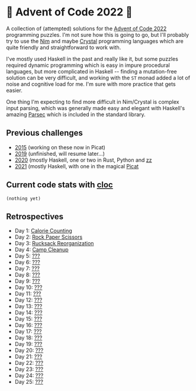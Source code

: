 # 🎄 Advent of Code 2022 🎄

A collection of (attempted) solutions for the [Advent of Code 2022](https://adventofcode.com/2022/) programming puzzles. I'm not sure how this is going to go, but I'll probably try to use the [Nim](https://nim-lang.org) and maybe [Crystal](https://crystal-lang.org) programming languages which are quite friendly and straightforward to work with.

I've mostly used Haskell in the past and really like it, but some puzzles required dynamic programming which is easy in impure procedural languages, but more complicated in Haskell -- finding a mutation-free solution can be very difficult, and working with the `ST` monad added a lot of noise and cognitive load for me. I'm sure with more practice that gets easier.

One thing I'm expecting to find more difficult in Nim/Crystal is complex input parsing, which was generally made easy and elegant with Haskell's amazing [Parsec](https://wiki.haskell.org/Parsec) which is included in the standard library.

## Previous challenges

* [2015](https://github.com/DestyNova/advent_of_code_2015) (working on these now in Picat)
* [2019](https://github.com/destynova/advent_of_code_2019) (unfinished, will resume later...)
* [2020](https://github.com/destynova/advent_of_code_2020) (mostly Haskell, one or two in Rust, Python and [zz](https://github.com/zetzit/zz)
* [2021](https://github.com/destynova/advent_of_code_2021) (mostly Haskell, with one in the magical [Picat](http://www.picat-lang.org)

## Current code stats with [cloc](https://github.com/AlDanial/cloc)

```
(nothing yet)
```

## Retrospectives

* Day 1: [Calorie Counting](https://github.com/DestyNova/advent_of_code_2022/blob/main/1/README.md)
* Day 2: [Rock Paper Scissors](https://github.com/DestyNova/advent_of_code_2022/blob/main/2/README.md)
* Day 3: [Rucksack Reorganization](https://github.com/DestyNova/advent_of_code_2022/blob/main/3/README.md)
* Day 4: [Camp Cleanup](https://github.com/DestyNova/advent_of_code_2022/blob/main/4/README.md)
* Day 5: [???](https://github.com/DestyNova/advent_of_code_2022/blob/main/5/README.md)
* Day 6: [???](https://github.com/DestyNova/advent_of_code_2022/blob/main/6/README.md)
* Day 7: [???](https://github.com/DestyNova/advent_of_code_2022/blob/main/7/README.md)
* Day 8: [???](https://github.com/DestyNova/advent_of_code_2022/blob/main/8/README.md)
* Day 9: [???](https://github.com/DestyNova/advent_of_code_2022/blob/main/9/README.md)
* Day 10: [???](https://github.com/DestyNova/advent_of_code_2022/blob/main/10/README.md)
* Day 11: [???](https://github.com/DestyNova/advent_of_code_2022/blob/main/11/README.md)
* Day 12: [???](https://github.com/DestyNova/advent_of_code_2022/blob/main/12/README.md)
* Day 13: [???](https://github.com/DestyNova/advent_of_code_2022/blob/main/13/README.md)
* Day 14: [???](https://github.com/DestyNova/advent_of_code_2022/blob/main/14/README.md)
* Day 15: [???](https://github.com/DestyNova/advent_of_code_2022/blob/main/15/README.md)
* Day 16: [???](https://github.com/DestyNova/advent_of_code_2022/blob/main/16/README.md)
* Day 17: [???](https://github.com/DestyNova/advent_of_code_2022/blob/main/17/README.md)
* Day 18: [???](https://github.com/DestyNova/advent_of_code_2022/blob/main/18/README.md)
* Day 19: [???](https://github.com/DestyNova/advent_of_code_2022/blob/main/19/README.md)
* Day 20: [???](https://github.com/DestyNova/advent_of_code_2022/blob/main/20/README.md)
* Day 21: [???](https://github.com/DestyNova/advent_of_code_2022/blob/main/21/README.md)
* Day 22: [???](https://github.com/DestyNova/advent_of_code_2022/blob/main/22/README.md)
* Day 23: [???](https://github.com/DestyNova/advent_of_code_2022/blob/main/23/README.md)
* Day 24: [???](https://github.com/DestyNova/advent_of_code_2022/blob/main/24/README.md)
* Day 25: [???](https://github.com/DestyNova/advent_of_code_2022/blob/main/25/README.md)
